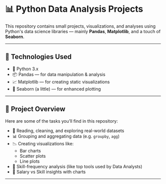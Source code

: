 # 📊 Python Data Analysis Projects

This repository contains small projects, visualizations, and analyses using Python's data science libraries — mainly **Pandas**, **Matplotlib**, and a touch of **Seaborn**.

---

## 🧰 Technologies Used

- 🐍 Python 3.x
- 📦 Pandas — for data manipulation & analysis
- 📈 Matplotlib — for creating static visualizations
- 🧼 Seaborn (a little) — for enhanced plotting

---

## 📂 Project Overview

Here are some of the tasks you’ll find in this repository:

- 📑 Reading, cleaning, and exploring real-world datasets
- 📊 Grouping and aggregating data (e.g. `groupby`, `agg`)
- 📉 Creating visualizations like:
  - Bar charts
  - Scatter plots
  - Line plots
- 🧠 Skill-frequency analysis (like top tools used by Data Analysts)
- 💸 Salary vs Skill insights with charts

---

